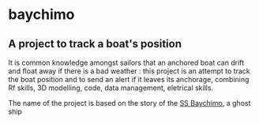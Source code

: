 baychimo
============

A project to track a boat's position
-------------------------------------

It is common knowledge amongst sailors that an anchored boat can drift and float away if there is a bad weather : this project is an attempt to track the boat position and to send an alert if it leaves its anchorage, combining Rf skills, 3D modelling, code, data management, eletrical skills.

The name of the project is based on the story of the [SS Baychimo](https://en.wikipedia.org/wiki/SS_Baychimo), a ghost ship 

